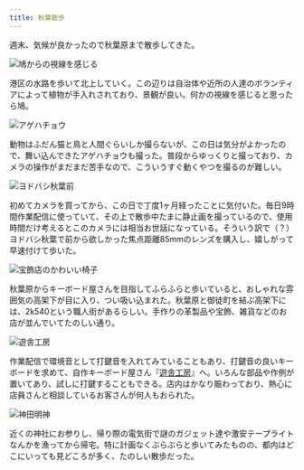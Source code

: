```yaml
---
title: 秋葉散歩
---
```

週末、気候が良かったので秋葉原まで散歩してきた。

![](https://lh5.googleusercontent.com/Dk2muee0z2CPGc3jin82Uq33aIUxTmk6EBhy1YvT8P_eG_NT4XY8zWTIiD2hKwJ7qOQngkmWxdKp2eN__9bMcft1XhyUFxlkL0EcE95t0M1K7JSi2BKJEySvVR7epayBuHklbUSAQcEMRp9d1cAP-h7mBspogregt5sb0PHePWLLroJ_tHjSYjbgWA "鳩からの視線を感じる")

港区の水路を歩いて北上していく。この辺りは自治体や近所の人達のボランティアによって植物が手入れされており、景観が良い。何かの視線を感じると思ったら鳩。

![](https://lh5.googleusercontent.com/y6-qFJDTf9MLxDYfjSSfTgQX9GvALbVCWEe91LGPf8jk9u95ziuFKy5fZMGj-feuXnUWqFzspzv-Ucg8VgwvNimkwouHKJ5AYfOfhOdCQ4qb9m7q3Nk1BwiwG5osc5ZRVPSqnEir6cZtPFggpXUCS3K_Xns0sHqSPEh7M3rGce9PKNzuHOcZeTVS4g "アゲハチョウ")

動物はふだん猫と鳥と人間ぐらいしか撮らないが、この日は気分がよかったので、舞い込んできたアゲハチョウも撮った。普段からゆっくりと撮っており、カメラの操作がまだまだ苦手なので、こういうすぐ動くやつを撮るのが難しい。

![](https://lh3.googleusercontent.com/1Agx3mGixE5Zh6hA4tiArHaYGSzdZOgCHg_ieoLEAMdP4JJfM7gjHK84JAMbmYo9NhKstYjURfKDq0t4pf0ougdjRThPrEU7Yx-vQ4tK6pLrsn9eGHsBYFk4ZVYhmyrq6CY2ToL7M6r0-sA_cOLO0cNNdII6atel1f7eW-T5JC1Yfa3qQufGkGOsMw "ヨドバシ秋葉前")

初めてカメラを買ってから、この日で丁度1ヶ月経ったことに気付いた。毎日9時間作業配信に使っていて、その上で散歩中たまに静止画を撮っているので、使用時間だけ考えるとこのカメラには相当お世話になっている。そういう訳で（？）ヨドバシ秋葉で前から欲しかった焦点距離85mmのレンズを購入し、嬉しがって早速付けて歩いた。

![](https://lh3.googleusercontent.com/rZEJQ1mDVQXPp6Z6BtYgQFICkjcf9tIeqsZTTHPOoh82BZWN55gl1TQMsVGKILai3Ovm2aERQBDk8vE24XDnyIqa-hxmoKdcxnhaYoELkHiB-B9aqcHlIEoNTNMTfALnalJ-VWi0o6icv09f8bibovHwRfLCFjj2olyiKxt0GddNSWoW5m70YmEbMQ "宝飾店のかわいい椅子")

秋葉原からキーボード屋さんを目指してふらふらと歩いていると、おしゃれな雰囲気の高架下が目に入り、つい吸い込まれた。秋葉原と御徒町を結ぶ高架下には、2k540という職人街があるらしい。手作りの革製品や宝飾、雑貨などのお店が並んでいてたのしい通り。

![](https://lh6.googleusercontent.com/gHDLGE5Xzm8p4FZMEZkWTZx6jZnuLQZxJEHX1kTiktq6Xr_D0uxa-B5tvUue2SBrYQoM192fAT6-IV2ZVKsnXoyUzBhlbrSYKfChhjIy1Nh7M4QhPLbEXmeoridCqeNhc1yHMx7ACQC9KvPXRzhvkzjtqMWh6KL6oJ6Yt94iv5dCbcmgLZ1RHz1C3w "遊舎工房")

作業配信で環境音として打鍵音を入れてみていることもあり、打鍵音の良いキーボードを求めて、自作キーボード屋さん『[遊舎工房](https://yushakobo.jp/)』へ。いろんな部品や作例が置いてあり、試しに打鍵することもできる。店内はかなり賑わっており、熱心に店員さんと相談しているお客さんが何人もおられた。

![](https://lh3.googleusercontent.com/uN5j8-haNALIiHPQO-fBKgM0oVVBico8wABCtD-1OXfvBN28shtLsEvSOu0UvvGa0XYPjMi16m4mJfg_Zt7XDpRsk_OGXbBY714O5KBzo1nNlJr9hP_JsjN2DMwnqbQoDatDfkEwkCyuUXPKcxjsVnGjBKmd7aSldtAtmo92dr_zWxtbYwPIS1CAag "神田明神")

近くの神社にお参りし、帰り際の電気街で謎のガジェット達や激安テープライトなんかを漁ってから帰宅。特に計画なくぶらぶらと歩いてみたものの、都内はどこにいっても見どころが多く、たのしい散歩だった。
